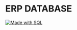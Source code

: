 # ERP DATABASE

<!-- Add a made with SQL badge -->
[![Made with SQL](https://img.shields.io/badge/Made%20with%20SQL-SQL-blue.svg?style=flat-square)](https://sql.tutorials.xyz)